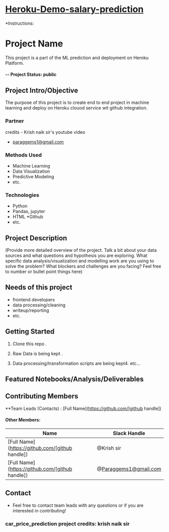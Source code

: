 # [Heroku-Demo-salary-prediction](https://salary-predict-parag.herokuapp.com/predict)


*Instructions: 
# Project Name
This project is a part of the ML prediction and deployment on Heroku Platform.

#### -- Project Status: public

## Project Intro/Objective
The purpose of this project is to create end to end project in machine learning and deploy on Heroku clouod service wit github integration. 

### Partner
credits - Krish naik sir's youtube video
- paraggems1@gmail.com
### Methods Used

* Machine Learning
* Data Visualization
* Predictive Modeling
* etc.

### Technologies

* Python
* Pandas, jupyter
* HTML
*Github
* etc. 

## Project Description
(Provide more detailed overview of the project.  Talk a bit about your data sources and what questions and hypothesis you are exploring. What specific data analysis/visualization and modelling work are you using to solve the problem? What blockers and challenges are you facing?  Feel free to number or bullet point things here)

## Needs of this project

- frontend developers
- data processing/cleaning
- writeup/reporting
- etc.

## Getting Started

1. Clone this repo .
2. Raw Data is being kept .

    
3. Data processing/transformation scripts are being kept4. etc...


## Featured Notebooks/Analysis/Deliverables


## Contributing Members

**Team Leads (Contacts) : [Full Name](https://github.com/[github handle])

#### Other Members:

|Name     |  Slack Handle   | 
|---------|-----------------|
|[Full Name](https://github.com/[github handle])| @Krish sir        |
|[Full Name](https://github.com/[github handle]) | @Paraggems1@gmail.com    |

## Contact

* Feel free to contact team leads with any questions or if you are interested in contributing!

### car_price_prediction project credits: krish naik sir
